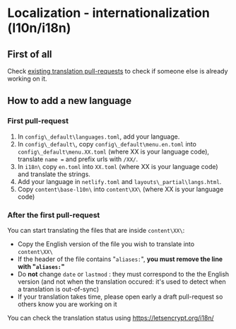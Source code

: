 
# Localization - internationalization (l10n/i18n)

## First of all

Check [existing translation pull-requests](https://github.com/letsencrypt/website/pulls?q=is%3Apr+is%3Aopen+label%3Atranslation) to check if someone else is already working on it.

## How to add a new language

### First pull-request

1. In `config\_default\languages.toml`, add your language.
2. In `config\_default\`, copy `config\_default\menu.en.toml` into `config\_default\menu.XX.toml` (where XX is your language code), translate `name =` and prefix urls with `/XX/`.
3. In `i18n\` copy `en.toml` into `XX.toml` (where XX is your language code) and translate the strings.
4. Add your language in `netlify.toml` and `layouts\_partial\langs.html`.
5. Copy `content\base-l10n\` into `content\XX\` (where XX is your language code)

### After the first pull-request

You can start translating the files that are inside `content\XX\`:

* Copy the English version of the file you wish to translate into `content\XX\`
* If the header of the file contains "`aliases:`", **you must remove the line with "`aliases:`"**
* Do **not** change `date` or `lastmod` : they must correspond to the the English version (and not when the translation occured: it's used to detect when a translation is out-of-sync)
* If your translation takes time, please open early a draft pull-request so others know you are working on it

You can check the translation status using https://letsencrypt.org/i18n/
